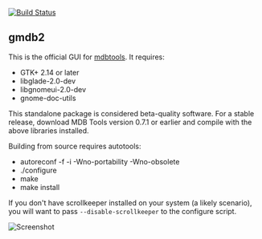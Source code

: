 [![Build Status](https://github.com/mdbtools/gmdb2/workflows/build/badge.svg)](https://github.com/mdbtools/gmdb2/actions)

gmdb2
--

This is the official GUI for [mdbtools](https://github.com/mdbtools/mdbtools). It requires:

* GTK+ 2.14 or later
* libglade-2.0-dev
* libgnomeui-2.0-dev
* gnome-doc-utils

This standalone package is considered beta-quality software. For a stable release,
download MDB Tools version 0.7.1 or earlier and compile with the above
libraries installed.

Building from source requires autotools:

* autoreconf -f -i -Wno-portability -Wno-obsolete
* ./configure
* make
* make install

If you don't have scrollkeeper installed on your system (a likely scenario),
you will want to pass `--disable-scrollkeeper` to the configure script.

![Screenshot](https://mdbtools.github.io/static/images/gmdb2screenshot.png)
